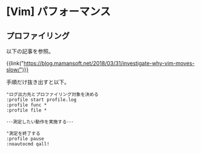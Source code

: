 # [Vim] パフォーマンス


プロファイリング
----------------

以下の記事を参照。

{{link("https://blog.mamansoft.net/2018/03/31/investigate-why-vim-moves-slow/")}}

手順だけ抜き出すと以下。

```
"ログ出力先とプロファイリング対象を決める
:profile start profile.log
:profile func *
:profile file *

･･･測定したい動作を実施する･･･

"測定を終了する
:profile pause
:noautocmd qall!
```